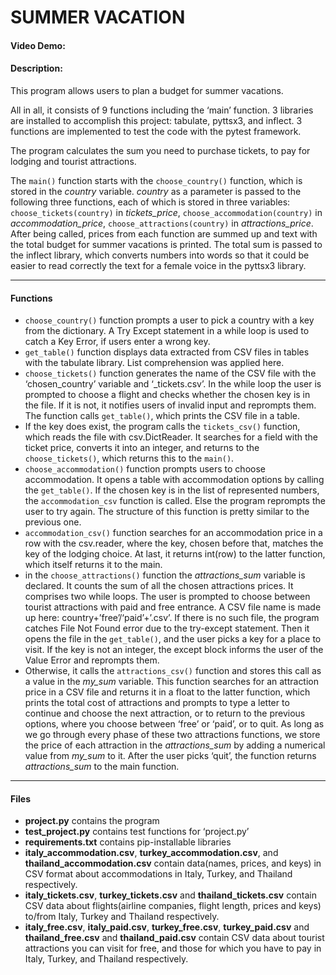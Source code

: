 # SUMMER VACATION

#### Video Demo:  <URL HERE>
#### Description:
This program allows users to plan a budget for summer vacations.

All in all, it consists of 9 functions including the ‘main’ function. 3 libraries are installed to accomplish this project: tabulate, pyttsx3,  and inflect. 3 functions are implemented to test the code with the pytest framework.

The program calculates the sum you need to purchase tickets, to pay for lodging and tourist attractions.

The `main()` function starts with the `choose_country()` function, which is stored in the _country_ variable. _country_ as a parameter is passed to the following three functions, each of which is stored in three variables: `choose_tickets(country)` in _tickets_price_,
`choose_accommodation(country)` in _accommodation_price_, `choose_attractions(country)` in _attractions_price_. After being called, prices from each function are summed up and text with the total budget for summer vacations is printed. The total sum is passed to the inflect library, which converts numbers into words so that it could be easier to read correctly the text for a female voice in the pyttsx3 library.

***

#### Functions
+ `choose_country()` function prompts a user to pick a country with a key from the dictionary. A Try Except statement in a while loop is used to catch a Key Error, if users enter a wrong key.
+ `get_table()` function displays data extracted from CSV files in tables with the tabulate library. List comprehension was applied here.
+ `choose_tickets()` function generates the name of the CSV file with the ‘chosen_country’ variable and ‘_tickets.csv’. In the while loop the user is prompted to choose a flight and checks whether the chosen key is in the file. If it is not, it notifies users of invalid input and reprompts them. The function calls `get_table()`, which prints the CSV file in a table.
+ If the key does exist, the program calls the `tickets_csv()` function, which reads the file with csv.DictReader. It searches for a field with the ticket price, converts it into an integer, and returns to the `choose_tickets()`, which returns this to the `main()`.
+ `choose_accommodation()` function prompts users to choose accommodation. It opens a table with accommodation options by calling the `get_table()`. If the chosen key is in the list of represented numbers, the `accommodation_csv` function is called. Else the program reprompts the user to try again. The structure of this function is pretty similar to the previous one.
+ `accommodation_csv()` function searches for an accommodation price in a row with the csv.reader, where the key, chosen before that, matches the key of the lodging choice. At last, it returns int(row) to the latter function, which itself returns it to the main.
+ in  the `choose_attractions()` function the _attractions_sum_ variable is declared. It counts the sum of all the chosen attractions prices. It comprises two while loops. The user is prompted to choose between tourist attractions with paid and free entrance. A CSV file name is made up here: country+’free’/‘paid’+’.csv’. If there is no such file, the program catches File Not Found error due to the try-except statement. Then it opens the file in the `get_table()`, and the user picks a key for a place to visit. If the key is not an integer, the except block informs the user of the  Value Error and reprompts them.
+ Otherwise, it calls the `attractions_csv()` function and stores this call as a value in the _my_sum_ variable. This function searches for an attraction price in a CSV file and returns it in a float to the latter function, which prints the total cost of attractions and prompts to type a letter to continue and choose the next attraction, or to return to the previous options, where you choose between ‘free’ or ‘paid’, or to quit. As long as we go through every phase of these two attractions functions, we store the price of each attraction in the _attractions_sum_ by adding a numerical value from _my_sum_ to it. After the user picks ‘quit’, the function returns _attractions_sum_ to the main function.

***

#### Files
- **project.py** contains the program
- **test_project.py** contains test functions for ‘project.py’
- **requirements.txt** contains pip-installable libraries
- **italy_accommodation.csv**, **turkey_accommodation.csv**, and **thailand_accommodation.csv** contain data(names, prices, and keys) in CSV format about accommodations in Italy, Turkey, and Thailand respectively.
- **italy_tickets.csv**, **turkey_tickets.csv** and **thailand_tickets.csv** contain CSV data about flights(airline companies, flight length, prices and keys) to/from Italy, Turkey and Thailand respectively.
- **italy_free.csv**, **italy_paid.csv**, **turkey_free.csv**, **turkey_paid.csv**  and **thailand_free.csv** and **thailand_paid.csv** contain CSV data about tourist attractions you can visit for free, and those for which you have to pay in Italy, Turkey, and Thailand respectively.
